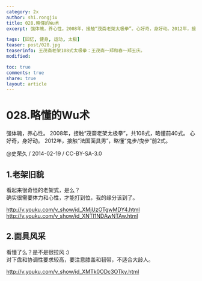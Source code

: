 ```yaml
---
category: 2x
author: shi.rongjiu
title: 028.略懂的Wu术
excerpt: 强体魄，养心性。2008年，接触“茂斋老架太极拳”。心好奇，身好动。2012年，接触“法国面具男”

tags: [回忆, 健身, 运动, 太极]
teaser: post/028.jpg
teaserinfo: 王茂斋老架108式太极拳：王茂斋～郑和春～郑玉庆。
modified: 

toc: true
comments: true
share: true
layout: article
---
```


# 028.略懂的Wu术

强体魄，养心性。
2008年，接触“茂斋老架太极拳”，共108式，略懂前40式。
心好奇，身好动。
2012年，接触“法国面具男”，略懂“鬼步/曳步”前2式。

@史荣久 / 2014-02-19 / CC-BY-SA-3.0  

## 1.老架旧貌

看起来很奇怪的老架式，是么？  
确实很需要体力和心性，才能打到位，我的缘分该到了。  

http://v.youku.com/v_show/id_XMjUzOTgwMDY4.html  
http://v.youku.com/v_show/id_XNTI1NDAwNTAw.html


## 2.面具风采

看懂了么？是不是很拉风 :)  
对下盘和协调性要求较高，要注意膝盖和韧带，不适合大龄人。  

http://v.youku.com/v_show/id_XMTk0ODc3OTky.html
